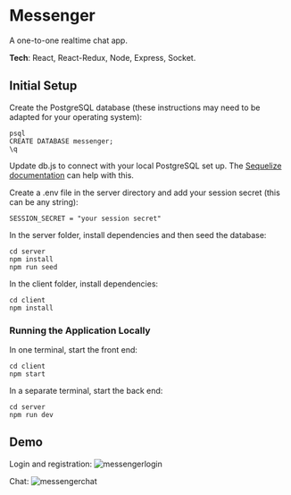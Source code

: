 # Messenger

A one-to-one realtime chat app.

**Tech**: React, React-Redux, Node, Express, Socket.

## Initial Setup

Create the PostgreSQL database (these instructions may need to be adapted for your operating system):

```
psql
CREATE DATABASE messenger;
\q
```

Update db.js to connect with your local PostgreSQL set up. The [Sequelize documentation](https://sequelize.org/master/manual/getting-started.html) can help with this.

Create a .env file in the server directory and add your session secret (this can be any string):

```
SESSION_SECRET = "your session secret"
```

In the server folder, install dependencies and then seed the database:

```
cd server
npm install
npm run seed
```

In the client folder, install dependencies:

```
cd client
npm install
```

### Running the Application Locally

In one terminal, start the front end:

```
cd client
npm start
```

In a separate terminal, start the back end:

```
cd server
npm run dev
```

## Demo

Login and registration:
![messengerlogin](https://user-images.githubusercontent.com/67487694/130697735-a2675223-275b-48aa-961c-a08c02ec0ce4.png)

Chat:
![messengerchat](https://user-images.githubusercontent.com/67487694/130697748-8de230bc-0beb-449b-8656-b133c7846095.png)
